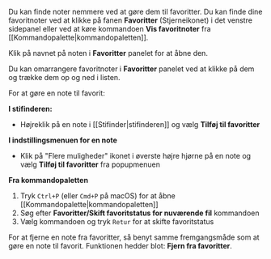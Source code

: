 Du kan finde noter nemmere ved at gøre dem til favoritter. Du kan finde dine favoritnoter ved at klikke på fanen **Favoritter** (Stjerneikonet) i det venstre sidepanel eller ved at køre kommandoen **Vis favoritnoter** fra [[Kommandopalette|kommandopaletten]].

Klik på navnet på noten i **Favoritter** panelet for at åbne den.

Du kan omarrangere favoritnoter i **Favoritter** panelet ved at klikke på dem og trække dem op og ned i listen.

For at gøre en note til favorit:

**I stifinderen:**

- Højreklik på en note i [[Stifinder|stifinderen]] og vælg **Tilføj til favoritter**

**I indstillingsmenuen for en note**

- Klik på "Flere muligheder" ikonet i øverste højre hjørne på en note og vælg **Tilføj til favoritter** fra popupmenuen

**Fra kommandopaletten**

1. Tryk `Ctrl+P` (eller `Cmd+P` på macOS) for at åbne [[Kommandopalette|kommandopaletten]]
2. Søg efter **Favoritter/Skift favoritstatus for nuværende fil** kommandoen
3. Vælg kommandoen og tryk `Retur` for at skifte favoritstatus

For at fjerne en note fra favoritter, så benyt samme fremgangsmåde som at gøre en note til favorit. Funktionen hedder blot: **Fjern fra favoritter**.
